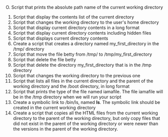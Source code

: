 O. Script that prints the absolute path name of the current working directory
1. Script that display the contents list of the current directory
2. Script that changes the working directory to the user's home directory
3. Script that display current directory contents in a long format
4. Script that display current directory contents including hidden files
5. Script that displays current directory contents
6. Create a script that creates a directory named my_first_directory in the /tmp/ directory
7. Script that move the file betty from /tmp/ to /tmp/my_first_directory
8. Script that delete the file betty
9. Script that delete the directory my_first_directory that is in the /tmp directory
10. Script that changes the working directory to the previous one
11. Script that lists all files in the current directory and the parent of the working directory and the /boot directory, in long format
12. Script that prints the type of the file named iamafile. The file iamafile will be in the /tmp directory when we will run your script
13. Create a symbolic link to /bin/ls, named __ls__. The symbolic link should be created in the current working directory
14. Create a script that copies all the HTML files from the current working directory to the parent of the working directory, but only copy files that did not exist in the parent of the working directory or were newer than the versions in the parent of the working directory.

